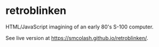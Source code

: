 # retroblinken
HTML/JavaScript imagining of an early 80's S-100 computer.

See live version at https://smcolash.github.io/retroblinken/.

